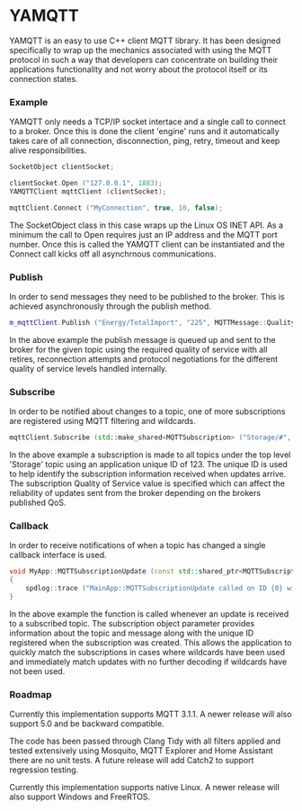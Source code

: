 # YAMQTT

YAMQTT is an easy to use C++ client MQTT library. It has been designed specifically to wrap up the mechanics associated with using the MQTT protocol in such a way that developers can concentrate on building their applications functionality and not worry about the protocol itself or its connection states.

### Example

YAMQTT only needs a TCP/IP socket intertace and a single call to connect to a broker. Once this is done the client 'engine' runs and it automatically takes care of all connection, disconnection, ping, retry, timeout and keep alive responsibilities.

```C++
SocketObject clientSocket;

clientSocket.Open ("127.0.0.1", 1883);
YAMQTTClient mqttClient (clientSocket);

mqttClient.Connect ("MyConnection", true, 10, false);
```

The SocketObject class in this case wraps up the Linux OS INET API. As a minimum the call to Open requires just an IP address and the MQTT port number. Once this is called the YAMQTT client can be instantiated and the Connect call kicks off all asynchrnous communications.

### Publish

In order to send messages they need to be published to the broker. This is achieved asynchronously through the publish method.

```C++
m_mqttClient.Publish ("Energy/TotalImport", "225", MQTTMessage::QualityOfService::FireAndForget);
```

In the above example the publish message is queued up and sent to the broker for the given topic using the required quality of service with all retires, reconnection attempts and protocol negotiations for the different quality of service levels handled internally.

### Subscribe

In order to be notified about changes to a topic, one of more subscriptions are registered using MQTT filtering and wildcards.

```C++
mqttClient.Subscribe (std::make_shared<MQTTSubscription> ("Storage/#", 123, MQTTMessage::QualityOfService::AtLeastOnce));
```

In the above example a subscription is made to all topics under the top level 'Storage' topic using an application unique ID of 123. The unique ID is used to help identify the subscription information received when updates arrive. The subscription Quality of Service value is specified which can affect the reliability of updates sent from the broker depending on the brokers published QoS.

### Callback

In order to receive notifications of when a topic has changed a single callback interface is used.

```C++
void MyApp::MQTTSubscriptionUpdate (const std::shared_ptr<MQTTSubscription>& subscription)
{
	spdlog::trace ("MainApp::MQTTSubscriptionUpdate called on ID {0} with topic [{1}] and message [{2}]",           subscription->UniqueIdentifier (), subscription->BrokerTopic (), subscription->BrokerMessage ());
}
```

In the above example the function is called whenever an update is received to a subscribed topic. The subscription object parameter provides information about the topic and message along with the unique ID registered when the subscription was created. This allows the application to quickly match the subscriptions in cases where wildcards have been used and immediately match updates with no further decoding if wildcards have not been used.

### Roadmap

Currently this implementation supports MQTT 3.1.1. A newer release will also support 5.0 and be backward compatible.

The code has been passed through Clang Tidy with all filters applied and tested extensively using Mosquito, MQTT Explorer and Home Assistant there are no unit tests.  A future release will add Catch2 to support regression testing.

Currently this implementation supports native Linux. A newer release will also support Windows and FreeRTOS.

